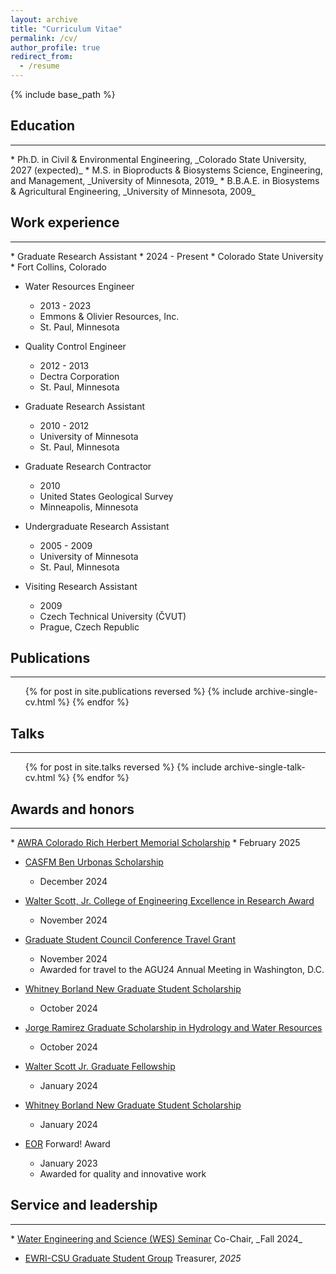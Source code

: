 ```yaml
---
layout: archive
title: "Curriculum Vitae"
permalink: /cv/
author_profile: true
redirect_from:
  - /resume
---
```


{% include base_path %}

<h2>Education</h2><hr />
* Ph.D. in Civil & Environmental Engineering, _Colorado State University, 2027 (expected)_
* M.S. in Bioproducts & Biosystems Science, Engineering, and Management, _University of Minnesota, 2019_
* B.B.A.E. in Biosystems & Agricultural Engineering, _University of Minnesota, 2009_

<h2>Work experience</h2><hr />
* Graduate Research Assistant
  * 2024 - Present
  * Colorado State University
  * Fort Collins, Colorado

* Water Resources Engineer
  * 2013 - 2023
  * Emmons & Olivier Resources, Inc.
  * St. Paul, Minnesota

* Quality Control Engineer
  * 2012 - 2013
  * Dectra Corporation
  * St. Paul, Minnesota

* Graduate Research Assistant
  * 2010 - 2012
  * University of Minnesota
  * St. Paul, Minnesota

* Graduate Research Contractor
  * 2010
  * United States Geological Survey
  * Minneapolis, Minnesota

* Undergraduate Research Assistant
  * 2005 - 2009
  * University of Minnesota
  * St. Paul, Minnesota

* Visiting Research Assistant
  * 2009
  * Czech Technical University (ČVUT)
  * Prague, Czech Republic

<!--
<h2>Skills</h2><hr />
* Skill 1
* Skill 2
  * Sub-skill 2.1
  * Sub-skill 2.2
  * Sub-skill 2.3
* Skill 3
-->

<h2>Publications</h2><hr />
  <ul>{% for post in site.publications reversed %}
    {% include archive-single-cv.html %}
  {% endfor %}</ul>
  
<h2>Talks</h2><hr />
  <ul>{% for post in site.talks reversed %}
    {% include archive-single-talk-cv.html  %}
  {% endfor %}</ul>
  
<!--
<h2>Teaching</h2><hr />
  <ul>{% for post in site.teaching reversed %}
    {% include archive-single-cv.html %}
  {% endfor %}</ul>
-->

<h2>Awards and honors</h2><hr />
* <a href='https://awracolorado.org/past-recipients' target='_blank'>AWRA Colorado Rich Herbert Memorial Scholarship</a>
  * February 2025

* <a href='https://www.casfm.org/about/committees/scholarship-committee/ben-urbonas-scholarship/' target='_blank'>CASFM Ben Urbonas Scholarship</a>
  * December 2024

* <a href='https://source.colostate.edu/graduate-students-awarded-24k-in-awards-for-research-and-creativity-at-gradshow/' target='_blank'>Walter Scott, Jr. College of Engineering Excellence in Research Award</a>
  * November 2024

* <a href='https://gsc.colostate.edu/budget/' target='_blank'>Graduate Student Council Conference Travel Grant</a>
  * November 2024
  * Awarded for travel to the AGU24 Annual Meeting in Washington, D.C.

* <a href='https://colostate.academicworks.com/opportunities/58504' target='_blank'>Whitney Borland New Graduate Student Scholarship</a>
  * October 2024

* <a href='https://colostate.academicworks.com/opportunities/55567' target='_blank'>Jorge Ramirez Graduate Scholarship in Hydrology and Water Resources</a>
  * October 2024

* <a href='https://colostate.academicworks.com/opportunities/57231' target='_blank'>Walter Scott Jr. Graduate Fellowship</a>
  * January 2024

* <a href='https://colostate.academicworks.com/opportunities/58504' target='_blank'>Whitney Borland New Graduate Student Scholarship</a>
  * January 2024

* <a href='https://www.eorinc.com/index.html' target='_blank'>EOR</a> Forward! Award
  * January 2023
  * Awarded for quality and innovative work

<h2>Service and leadership</h2><hr />
* <a href='https://www.engr.colostate.edu/ce/events/water-seminar/' target='_blank'>Water Engineering and Science (WES) Seminar</a> Co-Chair, _Fall 2024_

* <a href='https://www.engr.colostate.edu/organizations/ewri/' target='_blank'>EWRI-CSU Graduate Student Group</a> Treasurer, _2025_